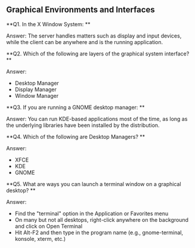 ## Graphical Environments and Interfaces

**Q1. In the X Window System: **

Answer: The server handles matters such as display and input devices, while the client can be anywhere and is the running application.

**Q2. Which of the following are layers of the graphical system interface? **

Answer:
- Desktop Manager
- Display Manager
- Window Manager

**Q3. If you are running a GNOME desktop manager: **

Answer: You can run KDE-based applications most of the time, as long as the underlying libraries have been installed by the distribution.

**Q4. Which of the following are Desktop Managers? **

Answer:
- XFCE
- KDE
- GNOME

**Q5. What are ways you can launch a terminal window on a graphical desktop? **

Answer:
- Find the "terminal" option in the Application or Favorites menu
- On many but not all desktops, right-click anywhere on the background and click on Open Terminal
- Hit Alt-F2 and then type in the program name (e.g., gnome-terminal, konsole, xterm, etc.)
